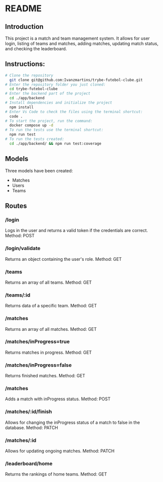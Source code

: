 # README

## Introduction
This project is a match and team management system. It allows for user login, listing of teams and matches, adding matches, updating match status, and checking the leaderboard.

## Instructions:
```bash
# Clone the repository
  git clone git@github.com:Ivanzmartins/trybe-futebol-clube.git
# Enter the repository folder you just cloned:
  cd trybe-futebol-clube
# Enter the backend part of the project
  cd ./app/backend
# Install dependencies and initialize the project
  npm install
# Enter Vs Code to check the files using the terminal shortcut:
  code .
# To start the project, run the command:
  docker compose up -d
# To run the tests use the terminal shortcut:
  npm run test
# To run the tests created:
  cd ./app/backend/ && npm run test:coverage
  ```


## Models
Three models have been created:
- Matches
- Users
- Teams

## Routes

### /login
Logs in the user and returns a valid token if the credentials are correct.
Method: POST

### /login/validate
Returns an object containing the user's role.
Method: GET

### /teams
Returns an array of all teams.
Method: GET

### /teams/:id
Returns data of a specific team.
Method: GET

### /matches
Returns an array of all matches.
Method: GET

### /matches/inProgress=true
Returns matches in progress.
Method: GET

### /matches/inProgress=false
Returns finished matches.
Method: GET

### /matches
Adds a match with inProgress status.
Method: POST

### /matches/:id/finish
Allows for changing the inProgress status of a match to false in the database.
Method: PATCH

### /matches/:id
Allows for updating ongoing matches.
Method: PATCH

### /leaderboard/home
Returns the rankings of home teams.
Method: GET

